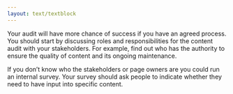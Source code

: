 ```yaml
---
layout: text/textblock
---
```


Your audit will have more chance of success if you have an agreed process. You should start by discussing roles and responsibilities for the content audit with your stakeholders. For example, find out who has the authority to ensure the quality of content and its ongoing maintenance.

If you don’t know who the stakeholders or page owners are you could run an internal survey. Your survey should ask people to indicate whether they need to have input into specific content.
